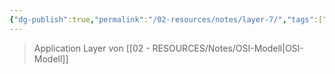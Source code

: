 ```yaml
---
{"dg-publish":true,"permalink":"/02-resources/notes/layer-7/","tags":["netzwerk"],"noteIcon":"","updated":"2025-08-26T16:35:05.564+02:00"}
---
```


> Application Layer von [[02 - RESOURCES/Notes/OSI-Modell\|OSI-Modell]]